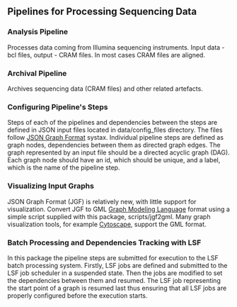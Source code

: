 ## Pipelines for Processing Sequencing Data

### Analysis Pipeline

Processes data coming from Illumina sequencing instruments.
Input data - bcl files, output - CRAM files. In most cases CRAM files are aligned.

### Archival Pipeline

Archives sequencing data (CRAM files) and other related artefacts.

### Configuring Pipeline's Steps

Steps of each of the pipelines and dependencies between the steps are
defined in JSON input files located in data/config_files directory.
The files follow [JSON Graph Format](https://github.com/jsongraph/json-graph-specification)
systax. Individual pipeline steps are defined as graph nodes, dependencies
between them as directed graph edges. The graph represented by an
input file should be a directed acyclic graph (DAG). Each graph node
should have an id, which should be unique, and a label, which is the
name of the pipeline step. 

### Visualizing Input Graphs

JSON Graph Format (JGF) is relatively new, with little support for visualization.
Convert JGF to GML [Graph Modeling Language](http://www.fim.uni-passau.de/fileadmin/files/lehrstuhl/brandenburg/projekte/gml/gml-technical-report.pdf)
format using a simple script supplied with this package, scripts/jgf2gml.
Many graph visualization tools, for example [Cytoscape](http://www.cytoscape.org/),
support the GML format.

### Batch Processing and Dependencies Tracking with LSF

In this package the pipeline steps are submitted for execution to the
LSF batch processing system. Firstly, LSF jobs are defined and submitted
to the LSF job scheduler in a suspended state. Then the jobs are modified
to set the dependencies between them and resumed. The LSF job representing
the start point of a graph is resumed last thus ensuring that all LSF jobs
are properly configured before the execution starts.

 
 

